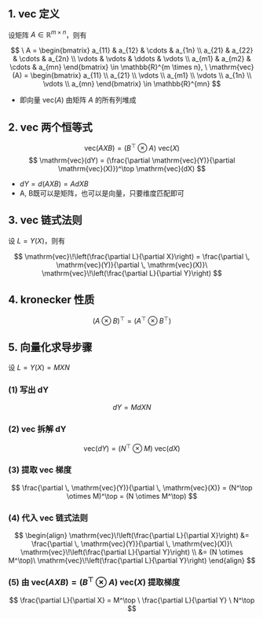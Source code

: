 
## 1. vec 定义

设矩阵 $A \in \mathbb{R}^{m \times n}$，则有

$$
\ A
= \begin{bmatrix}
a_{11} & a_{12} & \cdots & a_{1n} \\
a_{21} & a_{22} & \cdots & a_{2n} \\
\vdots & \vdots & \ddots & \vdots \\
a_{m1} & a_{m2} & \cdots & a_{mn}
\end{bmatrix} \in \mathbb{R}^{m \times n}, \
\mathrm{vec}(A) 
= \begin{bmatrix}
a_{11} \\ a_{21} \\ \vdots \\ a_{m1}
\\ \vdots \\ a_{1n} \\ \vdots \\ a_{mn}
\end{bmatrix} \in \mathbb{R}^{mn}
$$
- 即向量 $\mathrm{vec}(A)$ 由矩阵 $A$ 的所有列堆成

## 2. vec 两个恒等式

$$
\mathrm{vec}(AXB) = (B^\top \otimes A) \ \mathrm{vec}(X)
$$
$$
\mathrm{vec}(dY) = (\frac{\partial \mathrm{vec}(Y)}{\partial \mathrm{vec}(X)})^\top \mathrm{vec}(dX)
$$
-  $dY = d(AXB) = AdXB$
- A, B既可以是矩阵，也可以是向量，只要维度匹配即可

## 3. vec 链式法则

设 $L = Y(X)$，则有

$$
\mathrm{vec}\!\left(\frac{\partial L}{\partial X}\right)
= \frac{\partial \, \mathrm{vec}(Y)}{\partial \, \mathrm{vec}(X)}\
\mathrm{vec}\!\left(\frac{\partial L}{\partial Y}\right)
$$

## 4. kronecker 性质 

$$
(A \otimes B)^\top = (A^\top \otimes B^\top)
$$
## 5. 向量化求导步骤

设 $L = Y(X) = MXN$

### (1) 写出 dY
$$
dY = MdXN
$$

### (2) vec 拆解 dY
$$
\mathrm{vec}(dY) = (N^\top \otimes M) \ \mathrm{vec}(dX)
$$

### (3) 提取 vec 梯度

$$
\frac{\partial \, \mathrm{vec}(Y)}{\partial \, \mathrm{vec}(X)}
= (N^\top \otimes M)^\top
= (N \otimes M^\top)
$$
### (4) 代入 vec 链式法则
$$
\begin{align}
\mathrm{vec}\!\left(\frac{\partial L}{\partial X}\right)
&= \frac{\partial \, \mathrm{vec}(Y)}{\partial \, \mathrm{vec}(X)}\
\mathrm{vec}\!\left(\frac{\partial L}{\partial Y}\right) \\
&= (N \otimes M^\top)\ \mathrm{vec}\!\left(\frac{\partial L}{\partial Y}\right)
\end{align}
$$
### (5) 由 $\mathrm{vec}(AXB) = (B^\top \otimes A) \ \mathrm{vec}(X)$ 提取梯度
$$
\frac{\partial L}{\partial X}
= M^\top \ \frac{\partial L}{\partial Y} \ N^\top
$$